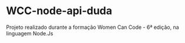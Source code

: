 # WCC-node-api-duda

Projeto realizado durante a formação Women Can Code - 6ª edição, na linguagem Node.Js
